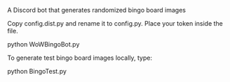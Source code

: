 A Discord bot that generates randomized bingo board images

Copy config.dist.py and rename it to config.py. Place your token inside the file.

python WoWBingoBot.py

To generate test bingo board images locally, type:

python BingoTest.py